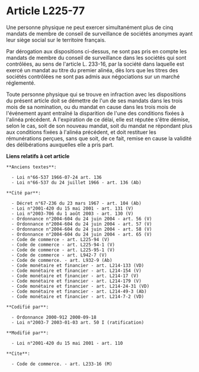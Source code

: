 # Article L225-77

Une personne physique ne peut exercer simultanément plus de cinq mandats de membre de conseil de surveillance de sociétés
anonymes ayant leur siège social sur le territoire français.

Par dérogation aux dispositions ci-dessus, ne sont pas pris en compte les mandats de membre du conseil de surveillance dans
les sociétés qui sont contrôlées, au sens de l'article L. 233-16, par la société dans laquelle est exercé un mandat au titre
du premier alinéa, dès lors que les titres des sociétés contrôlées ne sont pas admis aux négociations sur un marché
réglementé.

Toute personne physique qui se trouve en infraction avec les dispositions du présent article doit se démettre de l'un de ses
mandats dans les trois mois de sa nomination, ou du mandat en cause dans les trois mois de l'événement ayant entraîné la
disparition de l'une des conditions fixées à l'alinéa précédent. A l'expiration de ce délai, elle est réputée s'être démise,
selon le cas, soit de son nouveau mandat, soit du mandat ne répondant plus aux conditions fixées à l'alinéa précédent, et
doit restituer les rémunérations perçues, sans que soit, de ce fait, remise en cause la validité des délibérations auxquelles
elle a pris part.

**Liens relatifs à cet article**

	**Anciens textes**:

	  - Loi n°66-537 1966-07-24 art. 136
	  - Loi n°66-537 du 24 juillet 1966 - art. 136 (Ab)

	**Cité par**:

	  - Décret n°67-236 du 23 mars 1967 - art. 104 (Ab)
	  - Loi n°2001-420 du 15 mai 2001 - art. 131 (V)
	  - Loi n°2003-706 du 1 août 2003 - art. 130 (V)
	  - Ordonnance n°2004-604 du 24 juin 2004 - art. 56 (V)
	  - Ordonnance n°2004-604 du 24 juin 2004 - art. 57 (V)
	  - Ordonnance n°2004-604 du 24 juin 2004 - art. 58 (V)
	  - Ordonnance n°2004-604 du 24 juin 2004 - art. 65 (V)
	  - Code de commerce - art. L225-94 (V)
	  - Code de commerce - art. L225-94-1 (V)
	  - Code de commerce - art. L225-95-1 (V)
	  - Code de commerce - art. L942-7 (V)
	  - Code de commerce. - art. L932-9 (Ab)
	  - Code monétaire et financier - art. L214-133 (VD)
	  - Code monétaire et financier - art. L214-154 (V)
	  - Code monétaire et financier - art. L214-17 (V)
	  - Code monétaire et financier - art. L214-179 (V)
	  - Code monétaire et financier - art. L214-24-31 (VD)
	  - Code monétaire et financier - art. L214-49-3 (Ab)
	  - Code monétaire et financier - art. L214-7-2 (VD)

	**Codifié par**:

	  - Ordonnance 2000-912 2000-09-18
	  - Loi n°2003-7 2003-01-03 art. 50 I (ratification)

	**Modifié par**:

	  - Loi n°2001-420 du 15 mai 2001 - art. 110

	**Cite**:

	  - Code de commerce. - art. L233-16 (M)
